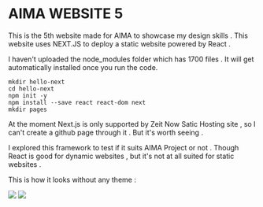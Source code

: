# AIMA WEBSITE 5
This is the 5th website made for AIMA to showcase my design skills . This website uses NEXT.JS to deploy a static website powered by React  . 


I haven't uploaded the node_modules folder which has 1700 files . It will get automatically installed once you run the code. 

```
mkdir hello-next
cd hello-next
npm init -y
npm install --save react react-dom next
mkdir pages

```
At the moment Next.js is only supported by Zeit Now Satic Hosting site , so I can't create a github page through it . But it's worth seeing .

I explored this framework to test if it suits AIMA Project or not . Though React is good for dynamic websites , but it's not at all suited for static websites .

This is how it looks without any theme :

![](https://image.ibb.co/gz1qFH/Screen_Shot_2018_03_17_at_8_38_51_PM.png)
![](https://image.ibb.co/gEfT2x/Screen_Shot_2018_03_17_at_8_39_00_PM.png)






